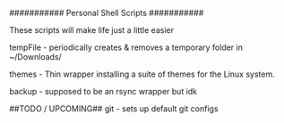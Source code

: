 ########### Personal Shell Scripts ###########

These scripts will make life just a little easier

tempFile - periodically creates &  removes a temporary folder in ~/Downloads/

themes   - Thin wrapper installing a suite of themes for the Linux system.

backup   - supposed to be an rsync wrapper but idk 

##TODO / UPCOMING##
git - sets up default git configs
